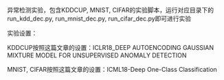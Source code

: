 异常检测实验，包含KDDCUP, MNIST, CIFAR的实验脚本，运行对应目录下的run_kdd_dec.py, run_mnist_dec.py, run_cifar_dec.py即可进行实验



实验设置：

KDDCUP按照这篇文章的设置：ICLR18_DEEP AUTOENCODING GAUSSIAN MIXTURE MODEL FOR UNSUPERVISED ANOMALY DETECTION 

MNIST, CIFAR按照这篇文章的设置：ICML18-Deep One-Class Classification